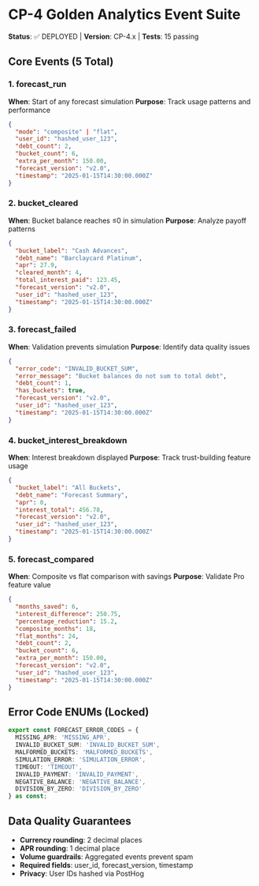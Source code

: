 # CP-4 Golden Analytics Event Suite
**Status**: ✅ DEPLOYED | **Version**: CP-4.x | **Tests**: 15 passing

## Core Events (5 Total)

### 1. forecast_run
**When**: Start of any forecast simulation
**Purpose**: Track usage patterns and performance

```json
{
  "mode": "composite" | "flat",
  "user_id": "hashed_user_123",
  "debt_count": 2,
  "bucket_count": 6,
  "extra_per_month": 150.00,
  "forecast_version": "v2.0",
  "timestamp": "2025-01-15T14:30:00.000Z"
}
```

### 2. bucket_cleared
**When**: Bucket balance reaches ≤0 in simulation
**Purpose**: Analyze payoff patterns

```json
{
  "bucket_label": "Cash Advances",
  "debt_name": "Barclaycard Platinum",
  "apr": 27.9,
  "cleared_month": 4,
  "total_interest_paid": 123.45,
  "forecast_version": "v2.0",
  "user_id": "hashed_user_123",
  "timestamp": "2025-01-15T14:30:00.000Z"
}
```

### 3. forecast_failed
**When**: Validation prevents simulation
**Purpose**: Identify data quality issues

```json
{
  "error_code": "INVALID_BUCKET_SUM",
  "error_message": "Bucket balances do not sum to total debt",
  "debt_count": 1,
  "has_buckets": true,
  "forecast_version": "v2.0",
  "user_id": "hashed_user_123",
  "timestamp": "2025-01-15T14:30:00.000Z"
}
```

### 4. bucket_interest_breakdown
**When**: Interest breakdown displayed
**Purpose**: Track trust-building feature usage

```json
{
  "bucket_label": "All Buckets",
  "debt_name": "Forecast Summary",
  "apr": 0,
  "interest_total": 456.78,
  "forecast_version": "v2.0",
  "user_id": "hashed_user_123",
  "timestamp": "2025-01-15T14:30:00.000Z"
}
```

### 5. forecast_compared
**When**: Composite vs flat comparison with savings
**Purpose**: Validate Pro feature value

```json
{
  "months_saved": 6,
  "interest_difference": 250.75,
  "percentage_reduction": 15.2,
  "composite_months": 18,
  "flat_months": 24,
  "debt_count": 2,
  "bucket_count": 6,
  "extra_per_month": 150.00,
  "forecast_version": "v2.0",
  "user_id": "hashed_user_123",
  "timestamp": "2025-01-15T14:30:00.000Z"
}
```

## Error Code ENUMs (Locked)
```typescript
export const FORECAST_ERROR_CODES = {
  MISSING_APR: 'MISSING_APR',
  INVALID_BUCKET_SUM: 'INVALID_BUCKET_SUM',
  MALFORMED_BUCKETS: 'MALFORMED_BUCKETS',
  SIMULATION_ERROR: 'SIMULATION_ERROR',
  TIMEOUT: 'TIMEOUT',
  INVALID_PAYMENT: 'INVALID_PAYMENT',
  NEGATIVE_BALANCE: 'NEGATIVE_BALANCE',
  DIVISION_BY_ZERO: 'DIVISION_BY_ZERO'
} as const;
```

## Data Quality Guarantees
- **Currency rounding**: 2 decimal places
- **APR rounding**: 1 decimal place  
- **Volume guardrails**: Aggregated events prevent spam
- **Required fields**: user_id, forecast_version, timestamp
- **Privacy**: User IDs hashed via PostHog